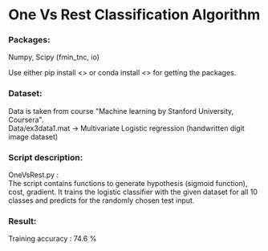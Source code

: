 # One Vs Rest Classification Algorithm

### Packages:
Numpy, Scipy (fmin_tnc, io)  
  
Use either pip install <> or conda install <> for getting the packages.  

### Dataset:  
Data is taken from course "Machine learning by Stanford University, Coursera".  
Data/ex3data1.mat -> Multivariate Logistic regression (handwritten digit image dataset)  

### Script description:
OneVsRest.py :  
The script contains functions to generate hypothesis (sigmoid function), cost, gradient. 
It trains the logistic classifier with the given dataset for all 10 classes and predicts for the randomly chosen test input.

### Result:
Training accuracy : 74.6 %
